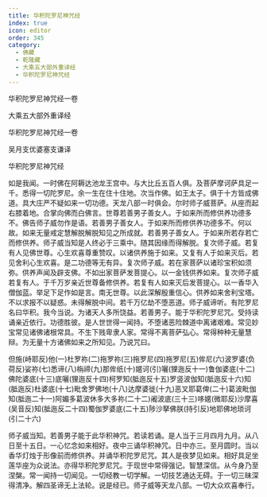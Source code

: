 ```yaml
---
title: 华积陀罗尼神咒经
index: true
icon: editor
order: 345
category:
  - 佛藏
  - 乾隆藏
  - 大乘五大部外重译经
  - 华积陀罗尼神咒经
---
```


华积陀罗尼神咒经一卷  

大乘五大部外重译经  

华积陀罗尼神咒经一卷  

吴月支优婆塞支谦译  

华积陀罗尼神咒经  

如是我闻。一时佛在阿耨达池龙王宫中。与大比丘五百人俱。及菩萨摩诃萨具足一千。悉得一切陀罗尼。余一生在住十住地。次当作佛。如王太子。俱于十方皆成佛道。具大庄严不疑如来一切功德。天龙八部一时俱会。尔时师子威菩萨。从座而起右膝着地。合掌向佛而白佛言。世尊若善男子善女人。于如来所而修供养功德多不。佛告师子威勿作是语。若善男子善女人。于如来所而修供养功德多不。何以故。如来无量戒定慧解脱解脱知见之所成就。若善男子善女人。于如来所若存若亡而修供养。师子威当知是人终必于三乘中。随其因缘而得解脱。复次师子威。若复有人见佛世尊。心生欢喜尊重赞叹。以诸供养施于如来。又复有人于如来灭后。若见舍利心生欢喜。是二功德等无有异。复次师子威。若在家菩萨以诸珍宝积如须弥。供养声闻及辟支佛。不如出家菩萨发菩提心。以一金钱供养如来。复次师子威若复有人。于千万岁亲近世尊备修供养。若复有人如来灭后发菩提心。以一香华入僧伽蓝。举足下足作如是言。南无世尊。以此深解殷重信心。供养如来舍利宝塔。不以求报不以疑惑。未得解脱中间。若千万亿劫不堕恶道。师子威谛听。有陀罗尼名曰华积。我今当说。为诸天人多所饶益。若善男子。能于华积陀罗尼咒。受持读诵亲近依行。功德胜彼。是人世世得一闻持。不堕诸恶险棘道中离诸艰难。常见妙宝常见诸佛诸根常具。不生下贱卑隶人家。常得不离菩萨弘心。常得种种无量慧辩。为无量十方诸佛如来之所知见。乃说咒曰。  

但施(峙耶反)他(一)杜罗祢(二)拖罗祢(三)拖罗尼(四)拖罗尼(五)侔尼(六)波罗婆(负荷反)娑祢(七)悉谛(八)栴禘(九)那侔纸(十)嫟诃(引)囇(狸迤反十一)鲁伽婆底(十二)佛陀婆底(十三)底囇(狸迤反十四)柯罗知(胝迤反十五)罗竖波伽知(胝迤反十六)知(胝迤反)杜婆底(十七)毗舍罗佛地(十八)达摩婆徙(十九)恶叉耶葛俾(二十)葛波毗伽知(胝迤二十一)阿媚多葛波休多大多祢(二十二)阇波底(三十三)哆嫟(微耶反)沙摩喜(吴音反)知(胝迤反二十四)蜀伽罗婆底(二十五)陟沙拏佛朕(持引反)地耶佛地琐诃(引二十六)  

师子威当知。若善男子能于此华积神咒。若读若诵。是人当于三月四月九月。从八日至十五日。一心忆念如来相好。夜中三诵华积神咒。日中亦三。至月圆时。当以香华灯烛于形像前而修供养。并诵华积陀罗尼咒。其人是夜梦见如来。相好具足坐莲华座为众说法。亦得华积陀罗尼咒。于现世中常得强记。智慧深信。从今身乃至涅槃。常一闻持一切闻见。一切经教一切学解。一切技艺通达无碍。于一切三昧深得清净。解四圣谛无上法轮。说是经已。师子威等天龙八部。一切大众欢喜奉行。  
